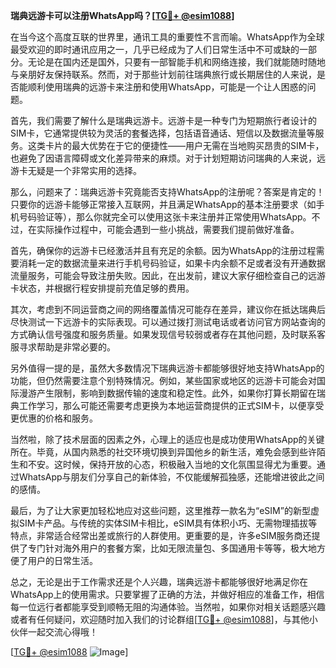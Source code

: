 **瑞典远游卡可以注册WhatsApp吗？[[TG💪+ @esim1088](https://t.me/s/esim1088)]**

在当今这个高度互联的世界里，通讯工具的重要性不言而喻。WhatsApp作为全球最受欢迎的即时通讯应用之一，几乎已经成为了人们日常生活中不可或缺的一部分。无论是在国内还是国外，只要有一部智能手机和网络连接，我们就能随时随地与亲朋好友保持联系。然而，对于那些计划前往瑞典旅行或长期居住的人来说，是否能顺利使用瑞典的远游卡来注册和使用WhatsApp，可能是一个让人困惑的问题。

首先，我们需要了解什么是瑞典远游卡。远游卡是一种专门为短期旅行者设计的SIM卡，它通常提供较为灵活的套餐选择，包括语音通话、短信以及数据流量等服务。这类卡片的最大优势在于它的便捷性——用户无需在当地购买昂贵的SIM卡，也避免了因语言障碍或文化差异带来的麻烦。对于计划短期访问瑞典的人来说，远游卡无疑是一个非常实用的选择。

那么，问题来了：瑞典远游卡究竟能否支持WhatsApp的注册呢？答案是肯定的！只要你的远游卡能够正常接入互联网，并且满足WhatsApp的基本注册要求（如手机号码验证等），那么你就完全可以使用这张卡来注册并正常使用WhatsApp。不过，在实际操作过程中，可能会遇到一些小挑战，需要我们提前做好准备。

首先，确保你的远游卡已经激活并且有充足的余额。因为WhatsApp的注册过程需要消耗一定的数据流量来进行手机号码验证，如果卡内余额不足或者没有开通数据流量服务，可能会导致注册失败。因此，在出发前，建议大家仔细检查自己的远游卡状态，并根据行程安排提前充值足够的费用。

其次，考虑到不同运营商之间的网络覆盖情况可能存在差异，建议你在抵达瑞典后尽快测试一下远游卡的实际表现。可以通过拨打测试电话或者访问官方网站查询的方式确认信号强度和服务质量。如果发现信号较弱或者存在其他问题，及时联系客服寻求帮助是非常必要的。

另外值得一提的是，虽然大多数情况下瑞典远游卡都能够很好地支持WhatsApp的功能，但仍然需要注意个别特殊情况。例如，某些国家或地区的远游卡可能会对国际漫游产生限制，影响到数据传输的速度和稳定性。此外，如果你打算长期留在瑞典工作学习，那么可能还需要考虑更换为本地运营商提供的正式SIM卡，以便享受更优惠的价格和服务。

当然啦，除了技术层面的因素之外，心理上的适应也是成功使用WhatsApp的关键所在。毕竟，从国内熟悉的社交环境切换到异国他乡的新生活，难免会感到些许陌生和不安。这时候，保持开放的心态，积极融入当地的文化氛围显得尤为重要。通过WhatsApp与朋友们分享自己的新体验，不仅能缓解孤独感，还能增进彼此之间的感情。

最后，为了让大家更加轻松地应对这些问题，这里推荐一款名为“eSIM”的新型虚拟SIM卡产品。与传统的实体SIM卡相比，eSIM具有体积小巧、无需物理插拔等特点，非常适合经常出差或旅行的人群使用。更重要的是，许多eSIM服务商还提供了专门针对海外用户的套餐方案，比如无限流量包、多国通用卡等等，极大地方便了用户的日常生活。

总之，无论是出于工作需求还是个人兴趣，瑞典远游卡都能够很好地满足你在WhatsApp上的使用需求。只要掌握了正确的方法，并做好相应的准备工作，相信每一位远行者都能享受到顺畅无阻的沟通体验。当然啦，如果你对相关话题感兴趣或者有任何疑问，欢迎随时加入我们的讨论群组[[TG💪+ @esim1088](https://t.me/s/esim1088)]，与其他小伙伴一起交流心得哦！

[[TG💪+ @esim1088](https://t.me/s/esim1088) ![Image](https://i.postimg.cc/4NQfJmqS/Snipaste-2025-05-13-00-14-12.png)]
